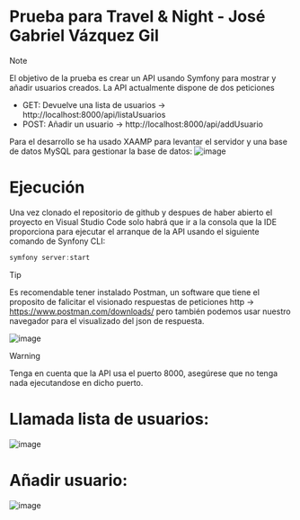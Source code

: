 # Prueba para Travel & Night - José Gabriel Vázquez Gil

> [!NOTE]
> El objetivo de la prueba es crear un API usando Symfony para mostrar y añadir usuarios creados.
> La API actualmente dispone de dos peticiones
> - GET: Devuelve una lista de usuarios -> http://localhost:8000/api/listaUsuarios
> - POST: Añadir un usuario -> http://localhost:8000/api/addUsuario
>
> Para el desarrollo se ha usado XAAMP para levantar el servidor y una base de datos MySQL para gestionar la base de datos:
> ![image](https://github.com/JGVG/prueba_tnight_php/assets/37996973/618e94ea-d127-4fcd-afb6-83cee6b53255)


# Ejecución
Una vez clonado el repositorio de github y despues de haber abierto el proyecto en Visual Studio Code solo habrá que ir a la consola que la IDE proporciona para ejecutar el arranque de la API usando el siguiente comando de Synfony CLI:

```js
symfony server:start
```

> [!TIP]
> Es recomendable tener instalado Postman, un software que tiene el proposito de falicitar el visionado respuestas de peticiones http -> https://www.postman.com/downloads/ pero también podemos usar nuestro navegador para el visualizado del json de respuesta.
> 
>![image](https://github.com/JGVG/prueba_tnight_php/assets/37996973/4176f1fb-cad0-4a1f-b3dd-45ed3fd83fad)


> [!WARNING]
> Tenga en cuenta que la API usa el puerto 8000, asegúrese que no tenga nada ejecutandose en dicho puerto.

# Llamada lista de usuarios:
![image](https://github.com/JGVG/prueba_tnight_php/assets/37996973/01246279-8448-4367-a476-2ec93ce35c63)

# Añadir usuario:
![image](https://github.com/JGVG/prueba_tnight_php/assets/37996973/93529e75-08f2-4cf0-9303-339dc7df2e6b)
